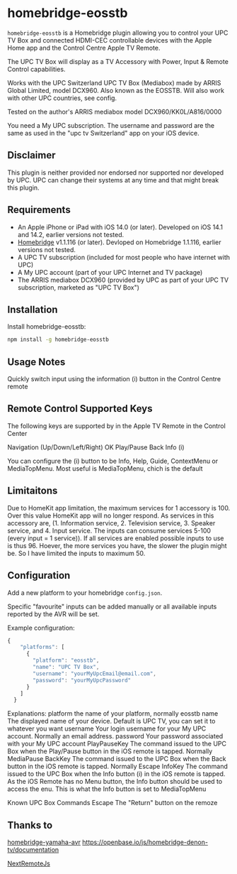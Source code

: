 # homebridge-eosstb

`homebridge-eosstb` is a Homebridge plugin allowing you to control your UPC TV Box and connected HDMI-CEC controllable devices with the Apple Home app and the Control Centre Apple TV Remote.

The UPC TV Box will display as a TV Accessory with Power, Input & Remote Control capabilities.

Works with the UPC Switzerland UPC TV Box (Mediabox) made by ARRIS Global Limited, model DCX960. Also known as the EOSSTB.
Will also work with other UPC countries, see config.

Tested on the author's ARRIS mediabox model DCX960/KK0L/A816/0000

You need a My UPC subscription.
The username and password are the same as used in the "upc tv Switzerland" app on your iOS device.

## Disclaimer
This plugin is neither provided nor endorsed nor supported nor developed by UPC. 
UPC can change their systems at any time and that might break this plugin.


## Requirements
* An Apple iPhone or iPad with iOS 14.0 (or later). Developed on iOS 14.1 and 14.2, earlier versions not tested.
* [Homebridge](https://homebridge.io/) v1.1.116 (or later). Devloped on Homebridge 1.1.116, earlier versions not tested.
* A UPC TV subscription (included for most people who have internet with UPC)
* A My UPC account (part of your UPC Internet and TV package)
* The ARRIS mediabox DCX960 (provided by UPC as part of your UPC TV subscription, marketed as "UPC TV Box")

## Installation
Install homebridge-eosstb:
```sh
npm install -g homebridge-eosstb
```

## Usage Notes
Quickly switch input using the information (i) button in the Control Centre remote

## Remote Control Supported Keys
The following keys are supported by in the Apple TV Remote in the Control Center

Navigation (Up/Down/Left/Right)	
OK
Play/Pause
Back
Info (i)

You can configure the (i) button to be Info, Help, Guide, ContextMenu or MediaTopMenu.
Most useful is MediaTopMenu, chich is the default


## Limitaitons
Due to HomeKit app limitation, the maximum services for 1 accessory is 100. Over this value HomeKit app will no longer respond. 
As services in this accessory are, (1. Information service, 2. Television service, 3. Speaker service, and 4. Input service. The inputs can consume services 5-100 (every input = 1 service)). If all services are enabled possible inputs to use is thus 96.
Hoever, the more services you have, the slower the plugin might be. So I have limited the inputs to maximum 50.

## Configuration
Add a new platform to your homebridge `config.json`.

Specific "favourite" inputs can be added manually or all available inputs reported by the AVR will be set.

Example configuration:

```js
{
    "platforms": [
      {
        "platform": "eosstb",
        "name": "UPC TV Box",
        "username": "yourMyUpcEmail@email.com",
        "password": "yourMyUpcPassword"
      }
    ]
  }
```
Explanations:
platform    the name of your platform, normally eosstb
name        The displayed name of your device. Default is UPC TV, you can set it to whatever you want
username    Your login username for your My UPC account. Normally an email address.
password    Your password associated with your My UPC account
PlayPauseKey    The command issued to the UPC Box when the Play/Pause button in the iOS remote is tapped. Normally MediaPause
BackKey     The command issued to the UPC Box when the Back button in the iOS remote is tapped. Normally Escape
InfoKey     The command issued to the UPC Box when the Info button (i) in the iOS remote is tapped. As the iOS Remote has no Menu button, the Info button should be used to access the enu. This is what the Info button is set to MediaTopMenu

Known UPC Box Commands
Escape  The "Return" button on the remoze


## Thanks to
[homebridge-yamaha-avr](https://github.com/ACDR/homebridge-yamaha-avr)
https://openbase.io/js/homebridge-denon-tv/documentation

[NextRemoteJs](https://github.com/basst85/NextRemoteJs/)
